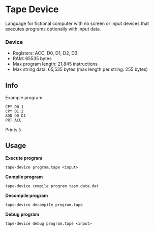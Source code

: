 # Tape Device

Language for fictional computer with no screen or input devices that executes programs optionally with input data.

### Device

- Registers: ACC, D0, D1, D2, D3
- RAM: 65535 bytes
- Max program length: 21,845 instructions
- Max string data: 65,535 bytes (max length per string: 255 bytes)

## Info

Example program
```
CPY D0 1
CPY D1 2
ADD D0 D1
PRT ACC
```

Prints `3`

## Usage

**Execute program**
```
tape-device program.tape <input>
```

**Compile program**
```
tape-device compile program.tasm data.dat
```

**Decompile program**
```
tape-device decompile program.tape
```

**Debug program**
```
tape-device debug program.tape <input>
```